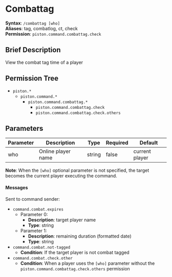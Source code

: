 # Combattag
**Syntax**: `/combattag [who]` \
**Aliases**: tag, combatlog, ct, check \
**Permission**: `piston.command.combattag.check`

[//]: <> (TODO: Player-only command indication) 

## Brief Description
View the combat tag time of a player

## Permission Tree
- `piston.*`
  - `piston.command.*`
    - `piston.command.combattag.*`
      - `piston.command.combattag.check`
      - `piston.command.combattag.check.others`

## Parameters

| Parameter  | Description         | Type        | Required | Default            |
| ---------- | ------------------- | ----------- | -------- | ------------------ |
| who        | Online player name  | string      | false    |  current player    |

**Note**: When the `[who]` optional parameter is not specified, the target becomes the current player executing the command. 

#### Messages
Sent to command sender:
* `command.combat.expires`
  * Parameter 0: 
    * **Description**: target player name
    * **Type**: string
  * Parameter 1: 
    * **Description**: remaining duration (formatted date)
    * **Type**: string
* `command.combat.not-tagged`
  * **Condition**: If the target player is not combat tagged
* `command.combat.check.other`
  * **Condition**: When a player uses the `[who]` parameter without the `piston.command.combattag.check.others` permission
 